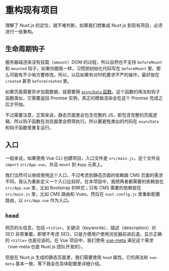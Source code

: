 重构现有项目
========

理解了 Nuxt.js 的定位，就不难判断，如果我们想集成 Nuxt.js 到现有项目，必须进行一些重构。

生命周期钩子
--------

服务器端渲染没有挂载（`amount`）DOM 的过程，所以自然也不支持 `beforeMount` 和 `mounted` 钩子。如果你跟我一样，习惯把初始化代码写在 `beforeMount` 里，那么可能有不少地方要修改。所以，以后如果有对时机要求不严的操作，最好放在 `created` 甚至 `beforeCreated` 里。

如果页面需要异步加载数据，就需要用 [`asyncData` 函数](https://nuxtjs.org/guide/async-data)。这个函数的用法和钩子函数类似，它需要返回 Promise 实例，真正的模板渲染会在这个 Promise 完成之后才开始。

不过需要注意，正常来说，静态页面里会包含完整的 JS，即包含完整的页面逻辑，所以钩子函数在浏览器里会照常执行。所以要避免类似的代码在 `asyncData` 和钩子函数里重复运行。

入口
--------

一般来说，如果使用 Vue CLI 创建项目，入口文件是 `src/main.js`，这个文件会 `import` `src/App.vue`，并且 `mount` 到 `#app` 元素上。

我们当然可以继续使用这个入口，不过考虑到静态页面的依赖跟 CMS 页面的需求不同，我认为重新定义一个入口比较好。在本项目中，我把两者都需要的依赖放在 `src/App.vue` 里，比如 Bootstrap 的样式；只有 CMS 需要的依赖放在 `src/main.js` 里，比如 CMS 路由和 Vuex。然后在 `nuxt.config.js` 里重新配置路由，以 `src/App.vue` 作为入口。

`head`
--------

网页的头信息，包括 `<title>`，关键词（keywords）、描述（description）对 SEO 非常重要。即使不考虑 SEO，只是方便用户使用浏览器前进后退，显示正确的 `<title>` 也是应该的。在 Vue 项目中，我们使用 [vue-meta](https://github.com/nuxt/vue-meta) 满足这个需求（vue-meta 也是 Nuxt.js 团队开发的）。

但是在 Nuxt.js 生成的静态页面里，我们需要使用 `head` 属性。它的用法和 `vue-meta` 基本一致，等下我会在具体配置里详细介绍。
